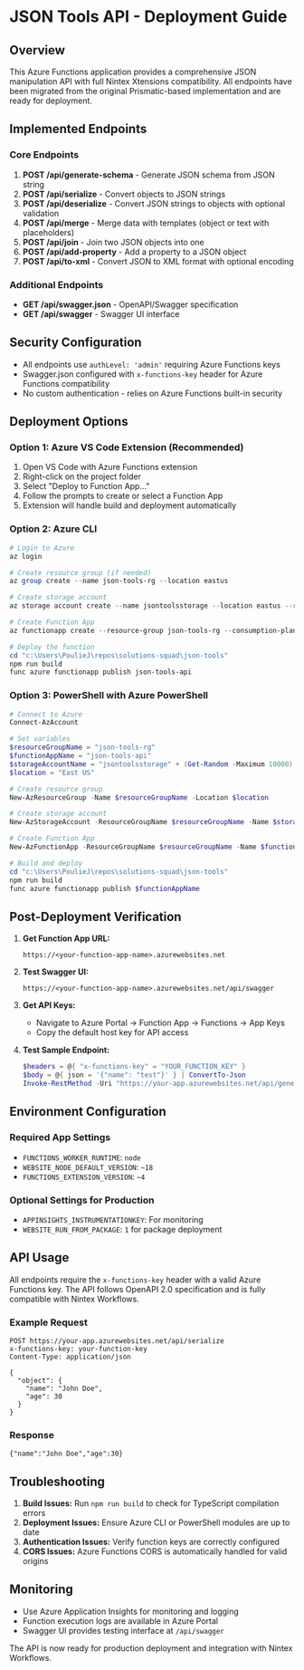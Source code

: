 # JSON Tools API - Deployment Guide

## Overview
This Azure Functions application provides a comprehensive JSON manipulation API with full Nintex Xtensions compatibility. All endpoints have been migrated from the original Prismatic-based implementation and are ready for deployment.

## Implemented Endpoints

### Core Endpoints
1. **POST /api/generate-schema** - Generate JSON schema from JSON string
2. **POST /api/serialize** - Convert objects to JSON strings
3. **POST /api/deserialize** - Convert JSON strings to objects with optional validation
4. **POST /api/merge** - Merge data with templates (object or text with placeholders)
5. **POST /api/join** - Join two JSON objects into one
6. **POST /api/add-property** - Add a property to a JSON object
7. **POST /api/to-xml** - Convert JSON to XML format with optional encoding

### Additional Endpoints
- **GET /api/swagger.json** - OpenAPI/Swagger specification
- **GET /api/swagger** - Swagger UI interface

## Security Configuration
- All endpoints use `authLevel: 'admin'` requiring Azure Functions keys
- Swagger.json configured with `x-functions-key` header for Azure Functions compatibility
- No custom authentication - relies on Azure Functions built-in security

## Deployment Options

### Option 1: Azure VS Code Extension (Recommended)
1. Open VS Code with Azure Functions extension
2. Right-click on the project folder
3. Select "Deploy to Function App..."
4. Follow the prompts to create or select a Function App
5. Extension will handle build and deployment automatically

### Option 2: Azure CLI
```powershell
# Login to Azure
az login

# Create resource group (if needed)
az group create --name json-tools-rg --location eastus

# Create storage account
az storage account create --name jsontoolsstorage --location eastus --resource-group json-tools-rg --sku Standard_LRS

# Create Function App
az functionapp create --resource-group json-tools-rg --consumption-plan-location eastus --runtime node --runtime-version 18 --functions-version 4 --name json-tools-api --storage-account jsontoolsstorage

# Deploy the function
cd "c:\Users\PoulieJ\repos\solutions-squad\json-tools"
npm run build
func azure functionapp publish json-tools-api
```

### Option 3: PowerShell with Azure PowerShell
```powershell
# Connect to Azure
Connect-AzAccount

# Set variables
$resourceGroupName = "json-tools-rg"
$functionAppName = "json-tools-api"
$storageAccountName = "jsontoolsstorage" + (Get-Random -Maximum 10000)
$location = "East US"

# Create resource group
New-AzResourceGroup -Name $resourceGroupName -Location $location

# Create storage account
New-AzStorageAccount -ResourceGroupName $resourceGroupName -Name $storageAccountName -Location $location -SkuName Standard_LRS

# Create Function App
New-AzFunctionApp -ResourceGroupName $resourceGroupName -Name $functionAppName -StorageAccountName $storageAccountName -Runtime Node -RuntimeVersion 18 -FunctionsVersion 4 -OSType Linux -Location $location

# Build and deploy
cd "c:\Users\PoulieJ\repos\solutions-squad\json-tools"
npm run build
func azure functionapp publish $functionAppName
```

## Post-Deployment Verification

1. **Get Function App URL:**
   ```
   https://<your-function-app-name>.azurewebsites.net
   ```

2. **Test Swagger UI:**
   ```
   https://<your-function-app-name>.azurewebsites.net/api/swagger
   ```

3. **Get API Keys:**
   - Navigate to Azure Portal → Function App → Functions → App Keys
   - Copy the default host key for API access

4. **Test Sample Endpoint:**
   ```powershell
   $headers = @{ "x-functions-key" = "YOUR_FUNCTION_KEY" }
   $body = @{ json = '{"name": "test"}' } | ConvertTo-Json
   Invoke-RestMethod -Uri "https://your-app.azurewebsites.net/api/generate-schema" -Method POST -Headers $headers -Body $body -ContentType "application/json"
   ```

## Environment Configuration

### Required App Settings
- `FUNCTIONS_WORKER_RUNTIME`: `node`
- `WEBSITE_NODE_DEFAULT_VERSION`: `~18`
- `FUNCTIONS_EXTENSION_VERSION`: `~4`

### Optional Settings for Production
- `APPINSIGHTS_INSTRUMENTATIONKEY`: For monitoring
- `WEBSITE_RUN_FROM_PACKAGE`: `1` for package deployment

## API Usage

All endpoints require the `x-functions-key` header with a valid Azure Functions key. The API follows OpenAPI 2.0 specification and is fully compatible with Nintex Workflows.

### Example Request
```http
POST https://your-app.azurewebsites.net/api/serialize
x-functions-key: your-function-key
Content-Type: application/json

{
  "object": {
    "name": "John Doe",
    "age": 30
  }
}
```

### Response
```
{"name":"John Doe","age":30}
```

## Troubleshooting

1. **Build Issues:** Run `npm run build` to check for TypeScript compilation errors
2. **Deployment Issues:** Ensure Azure CLI or PowerShell modules are up to date
3. **Authentication Issues:** Verify function keys are correctly configured
4. **CORS Issues:** Azure Functions CORS is automatically handled for valid origins

## Monitoring

- Use Azure Application Insights for monitoring and logging
- Function execution logs are available in Azure Portal
- Swagger UI provides testing interface at `/api/swagger`

The API is now ready for production deployment and integration with Nintex Workflows.
